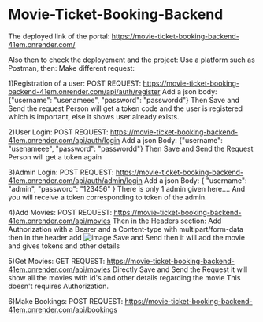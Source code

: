 # Movie-Ticket-Booking-Backend

The deployed link of the portal: https://movie-ticket-booking-backend-41em.onrender.com/

Also then to check the deployement and the project:
Use a platform such as Postman, then:
Make different request:

1)Registration of a user:
POST REQUEST: https://movie-ticket-booking-backend-41em.onrender.com/api/auth/register
Add a json body: {"username": "usenameee", "password": "passwordd"}
Then Save and Send the request
Person will get a token code and the user is registered which is important, else it shows user already exists.

2)User Login:
POST REQUEST: https://movie-ticket-booking-backend-41em.onrender.com/api/auth/login
Add a json Body: {"username": "usenameee", "password": "passwordd"}
Then Save and Send the Request
Person will get a token again

3)Admin Login: 
POST REQUEST: https://movie-ticket-booking-backend-41em.onrender.com/api/auth/admin/login
Add a json Body: {
    "username": "admin",
    "password": "123456"
}
There is only 1 admin given here....
And you will receive a token corresponding to token of the admin.

4)Add Movies:
POST REQUEST: https://movie-ticket-booking-backend-41em.onrender.com/api/movies
Then in the Headers section: Add Authorization with a Bearer <token admin>
and a Content-type with multipart/form-data
then in the header add 
![image](https://github.com/user-attachments/assets/1cd3912d-0384-4f2d-9404-4f5709a6bb77)
Save and Send then it will add the movie and gives tokens and other details

5)Get Movies:
GET REQUEST: https://movie-ticket-booking-backend-41em.onrender.com/api/movies
Directly Save and Send the Request it will show all the movies with id's and other details regarding the movie
This doesn't requires Authorization.

6)Make Bookings:
POST REQUEST: https://movie-ticket-booking-backend-41em.onrender.com/api/bookings
